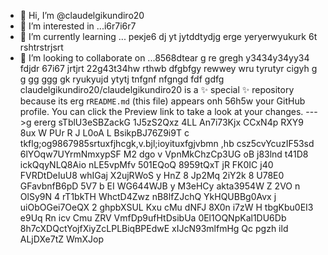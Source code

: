  - 👋 Hi, I’m @claudelgikundiro20
- 👀 I’m interested in ...i6r7i6r7
- 🌱 I’m currently learning ... рекje6 dj yt jytddtydjg erge yeryerwyukurk 6t rshtrstrjsrt
- 💞️ I’m looking to collaborate on ...8568dtear g re gregh y3434y34yy34  fdjdr 67i67 jrtjrt
22g43t34hw rthwb dfgbfgy rewwey wru tyrutyr cigyh g g gg ggg gk ryukyujd ytytj tnfgnf nfgngd fdf gdfg
claudelgikundiro20/claudelgikundiro20 is a ✨ special ✨ repository because its erg r`README.md` (this file) appears onh 56h5w your GitHub profile.
You can click the Preview link to take a look at your changes.
--->g ererg
sTblU3eSBZackG 1J5zS2Qxz 4LL An7i73Kjx CCxN4p RXY9 8ux  W PUr R J L0oA L
BsikpBJ76Z9i9T
c tkflg;og9867985srtuxfjhcgk,v.bjl;ioyituxfgjvbmn ,hb 
csz5cvYcuzIF53sd
6lYOqw7UYrmNmxypSF  M2
dgo v VpnMkChzCp3UG
 oB j83lnd  t41D8 ickQqyNLQ8Aio
nLE5vpMfv 501EQoQ 8959tQxT jR FK0IC j40 FVRDtDeIuU8 whIGaj X2ujRWoS y HnZ 8 Jp2Mq  2iY2k 8 U78E0 GFavbnfB6pD 5V7 b EI WG644WJB y M3eHCy akta3954W  Z 2VO  n OlSy9N  4 rT1bkTH WhctD4Zwz nB8lfZJchQ  YkHQUBBg0Avx j  uiObOGei7OeQX 2 ghpbXSUL Kxu cMu dNFJ 8X0n i7zW H tbgKbu0EI3 e9Uq Rn icv Cmu ZRV VmfDp9ufHtDsibUa 0El1OQNpKal1DU6Db 8h7cXDQctYojfXiyZcLPLBiqBPEdwE xIJcN93mlfmHg Qc pgzh ild ALjDXe7tZ WmXJop
